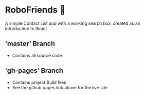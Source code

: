 # RoboFriends 🤖
A simple Contact List app with a working search box; created as an introduction to React

## 'master' Branch
* Contains all source code

## 'gh-pages' Branch
* Contains project Build files 
* See the github pages link above for the live site
